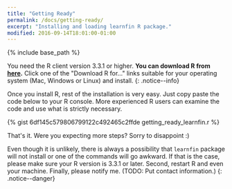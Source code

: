 ```yaml
---
title: "Getting Ready"
permalink: /docs/getting-ready/
excerpt: "Installing and loading learnfin R package."
modified: 2016-09-14T18:01:00-01:00
---
```


{% include base_path %}

You need the R client version 3.3.1 or higher. **You can download R from [here](https://cran.r-project.org/).** Click one of the "Download R for..." links suitable for your operating system (Mac, Windows or Linux) and install.
{: .notice--info}

Once you install R, rest of the installation is very easy. Just copy paste the code below to your R console. More experienced R users can examine the code and use what is strictly necessary.

{% gist 6df145c579806799122c492465c2ffde getting_ready_learnfin.r %}

That's it. Were you expecting more steps? Sorry to disappoint :)

Even though it is unlikely, there is always a possibility that `learnfin` package will not install or one of the commands will go awkward. If that is the case, please make sure your R version is 3.3.1 or later. Second, restart R and even your machine. Finally, please notify me. (TODO: Put contact information.)
{: .notice--danger}
